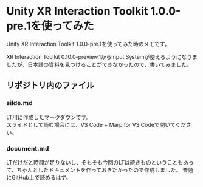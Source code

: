 # Unity XR Interaction Toolkit 1.0.0-pre.1を使ってみた

Unity XR Interaction Toolkit 1.0.0-pre.1を使ってみた時のメモです。

XR Interaction Toolkit 0.10.0-preview.1からInput Systemが使えるようになりましたが、日本語の資料を見つけることができなかったので、書いてみました。

## リポジトリ内のファイル

### silde.md

LT用に作成したマークダウンです。  
スライドとして読む場合には、VS Code + Marp for VS Codeで開いてください。

### document.md

LTだけだと時間が足りないし、そもそも今回のLTは続きものということもあって、ちゃんとしたドキュメントを作っておきたかったので作成しました。
普通にGitHub上で読めるはず。
